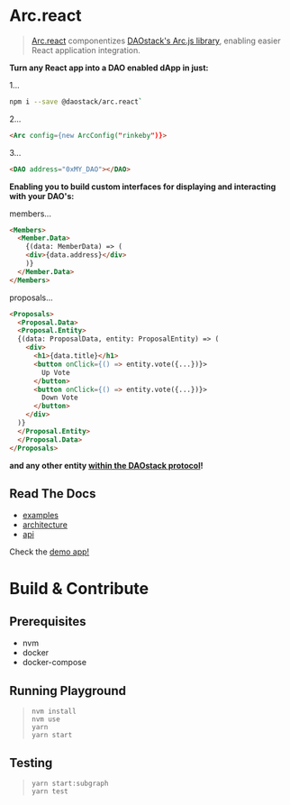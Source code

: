 # Arc.react

> [Arc.react](https://github.com/daostack/arc.react) componentizes [DAOstack's Arc.js library](https://github.com/daostack/arc.js), enabling easier React application integration.

**Turn any React app into a DAO enabled dApp in just:**

1...

```bash
npm i --save @daostack/arc.react`
```

2...

```html
<Arc config={new ArcConfig("rinkeby")}>
```

3...

```html
<DAO address="0xMY_DAO"></DAO>
```

**Enabling you to build custom interfaces for displaying and interacting with your DAO's:**

members...

```html
<Members>
  <Member.Data>
    {(data: MemberData) => (
    <div>{data.address}</div>
    )}
  </Member.Data>
</Members>
```

proposals...

```html
<Proposals>
  <Proposal.Data>
  <Proposal.Entity>
  {(data: ProposalData, entity: ProposalEntity) => (
    <div>
      <h1>{data.title}</h1>
      <button onClick={() => entity.vote({...})}>
        Up Vote
      </button>
      <button onClick={() => entity.vote({...})}>
        Down Vote
      </button>
    </div>
  )}
  </Proposal.Entity>
  </Proposal.Data>
</Proposals>
```

**and any other entity [within the DAOstack protocol](./src/components)!**

## Read The Docs

- [examples](./documentation/examples.md)
- [architecture](./documentation/architecture.md)
- [api](./documentation/api.md)

Check the [demo app!](https://github.com/dOrgTech/arc.react-demo)

# Build & Contribute

## Prerequisites

- nvm
- docker
- docker-compose

## Running Playground

> `nvm install`  
> `nvm use`  
> `yarn`  
> `yarn start`

## Testing

> `yarn start:subgraph`  
> `yarn test`

